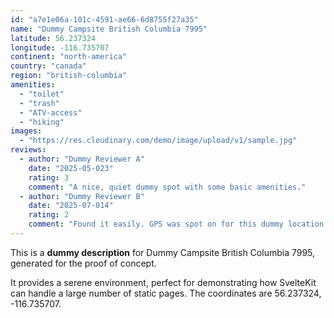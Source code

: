```yaml
---
id: "a7e1e06a-101c-4591-ae66-6d8755f27a35"
name: "Dummy Campsite British Columbia 7995"
latitude: 56.237324
longitude: -116.735707
continent: "north-america"
country: "canada"
region: "british-columbia"
amenities:
  - "toilet"
  - "trash"
  - "ATV-access"
  - "hiking"
images:
  - "https://res.cloudinary.com/demo/image/upload/v1/sample.jpg"
reviews:
  - author: "Dummy Reviewer A"
    date: "2025-05-023"
    rating: 3
    comment: "A nice, quiet dummy spot with some basic amenities."
  - author: "Dummy Reviewer B"
    date: "2025-07-014"
    rating: 2
    comment: "Found it easily. GPS was spot on for this dummy location."
---
```


This is a **dummy description** for Dummy Campsite British Columbia 7995, generated for the proof of concept.

It provides a serene environment, perfect for demonstrating how SvelteKit can handle a large number of static pages. The coordinates are 56.237324, -116.735707.
